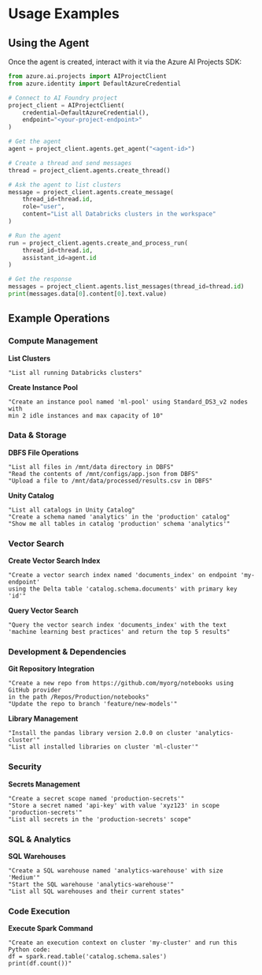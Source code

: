 # Usage Examples

## Using the Agent

Once the agent is created, interact with it via the Azure AI Projects SDK:

```python
from azure.ai.projects import AIProjectClient
from azure.identity import DefaultAzureCredential

# Connect to AI Foundry project
project_client = AIProjectClient(
    credential=DefaultAzureCredential(),
    endpoint="<your-project-endpoint>"
)

# Get the agent
agent = project_client.agents.get_agent("<agent-id>")

# Create a thread and send messages
thread = project_client.agents.create_thread()

# Ask the agent to list clusters
message = project_client.agents.create_message(
    thread_id=thread.id,
    role="user",
    content="List all Databricks clusters in the workspace"
)

# Run the agent
run = project_client.agents.create_and_process_run(
    thread_id=thread.id,
    assistant_id=agent.id
)

# Get the response
messages = project_client.agents.list_messages(thread_id=thread.id)
print(messages.data[0].content[0].text.value)
```

## Example Operations

### Compute Management

**List Clusters**

```
"List all running Databricks clusters"
```

**Create Instance Pool**

```
"Create an instance pool named 'ml-pool' using Standard_DS3_v2 nodes with
min 2 idle instances and max capacity of 10"
```

### Data & Storage

**DBFS File Operations**

```
"List all files in /mnt/data directory in DBFS"
"Read the contents of /mnt/configs/app.json from DBFS"
"Upload a file to /mnt/data/processed/results.csv in DBFS"
```

**Unity Catalog**

```
"List all catalogs in Unity Catalog"
"Create a schema named 'analytics' in the 'production' catalog"
"Show me all tables in catalog 'production' schema 'analytics'"
```

### Vector Search

**Create Vector Search Index**

```
"Create a vector search index named 'documents_index' on endpoint 'my-endpoint'
using the Delta table 'catalog.schema.documents' with primary key 'id'"
```

**Query Vector Search**

```
"Query the vector search index 'documents_index' with the text
'machine learning best practices' and return the top 5 results"
```

### Development & Dependencies

**Git Repository Integration**

```
"Create a new repo from https://github.com/myorg/notebooks using GitHub provider
in the path /Repos/Production/notebooks"
"Update the repo to branch 'feature/new-models'"
```

**Library Management**

```
"Install the pandas library version 2.0.0 on cluster 'analytics-cluster'"
"List all installed libraries on cluster 'ml-cluster'"
```

### Security

**Secrets Management**

```
"Create a secret scope named 'production-secrets'"
"Store a secret named 'api-key' with value 'xyz123' in scope 'production-secrets'"
"List all secrets in the 'production-secrets' scope"
```

### SQL & Analytics

**SQL Warehouses**

```
"Create a SQL warehouse named 'analytics-warehouse' with size 'Medium'"
"Start the SQL warehouse 'analytics-warehouse'"
"List all SQL warehouses and their current states"
```

### Code Execution

**Execute Spark Command**

```
"Create an execution context on cluster 'my-cluster' and run this Python code:
df = spark.read.table('catalog.schema.sales')
print(df.count())"
```
